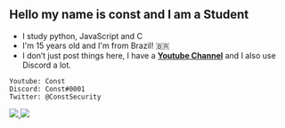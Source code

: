 ## Hello my name is const and I am a Student
- I study python, JavaScript and C
- I'm 15 years old and I'm from Brazil! 🇧🇷
- I don’t just post things here, I have a  __**[Youtube Channel](https://www.youtube.com/channel/UCz18xAahukeop39zlTdsTxg)**__ and I also use Discord a lot. 

```
Youtube: Const
Discord: Const#0001
Twitter: @ConstSecurity
```
<a href="https://github.com/constvk"><img src="https://github-readme-stats.vercel.app/api?username=constvk"> <img src="https://github-readme-stats.vercel.app/api/top-langs/?username=constvk">
